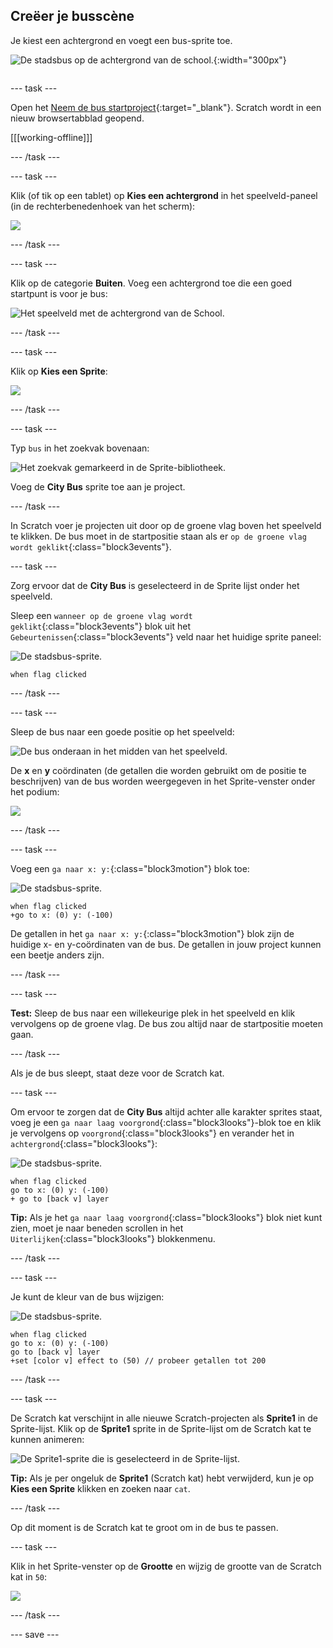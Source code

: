 ## Creëer je busscène

<div style="display: flex; flex-wrap: wrap">
<div style="flex-basis: 200px; flex-grow: 1; margin-right: 15px;">
Je kiest een achtergrond en voegt een bus-sprite toe.
</div>
<div>

![De stadsbus op de achtergrond van de school.](images/bus-scene.png){:width="300px"}

</div>
</div>

--- task ---

Open het [Neem de bus startproject](https://scratch.mit.edu/projects/582214330/editor){:target="_blank"}. Scratch wordt in een nieuw browsertabblad geopend.

[[[working-offline]]]

--- /task ---

--- task ---

Klik (of tik op een tablet) op **Kies een achtergrond** in het speelveld-paneel (in de rechterbenedenhoek van het scherm):

![](images/choose-a-backdrop.png)

--- /task ---

--- task ---

Klik op de categorie **Buiten**. Voeg een achtergrond toe die een goed startpunt is voor je bus:

![Het speelveld met de achtergrond van de School.](images/outdoor-backdrop.png)

--- /task ---

--- task ---

Klik op **Kies een Sprite**:

![](images/choose-sprite-menu.png)

--- /task ---

--- task ---

Typ `bus` in het zoekvak bovenaan:

![Het zoekvak gemarkeerd in de Sprite-bibliotheek.](images/bus-search.png)

Voeg de **City Bus** sprite toe aan je project.

--- /task ---

 In Scratch voer je projecten uit door op de groene vlag boven het speelveld te klikken. De bus moet in de startpositie staan als er `op de groene vlag wordt geklikt`{:class="block3events"}.

--- task ---

Zorg ervoor dat de **City Bus** is geselecteerd in de Sprite lijst onder het speelveld.

Sleep een `wanneer op de groene vlag wordt geklikt`{:class="block3events"} blok uit het `Gebeurtenissen`{:class="block3events"} veld naar het huidige sprite paneel:

![De stadsbus-sprite.](images/bus-sprite.png)

```blocks3
when flag clicked
```

--- /task ---

--- task ---

Sleep de bus naar een goede positie op het speelveld:

![De bus onderaan in het midden van het speelveld.](images/bus-bottom-middle.png)

De **x** en **y** coördinaten (de getallen die worden gebruikt om de positie te beschrijven) van de bus worden weergegeven in het Sprite-venster onder het podium:

![](images/coords-sprite-pane.png)


--- /task ---

--- task ---

Voeg een `ga naar x: y:`{:class="block3motion"} blok toe:

![De stadsbus-sprite.](images/bus-sprite.png)

```blocks3
when flag clicked
+go to x: (0) y: (-100)
```

De getallen in het `ga naar x: y:`{:class="block3motion"} blok zijn de huidige x- en y-coördinaten van de bus. De getallen in jouw project kunnen een beetje anders zijn.

--- /task ---

--- task ---

**Test:** Sleep de bus naar een willekeurige plek in het speelveld en klik vervolgens op de groene vlag. De bus zou altijd naar de startpositie moeten gaan.

--- /task ---

Als je de bus sleept, staat deze voor de Scratch kat.

--- task ---

Om ervoor te zorgen dat de **City Bus** altijd achter alle karakter sprites staat, voeg je een `ga naar laag voorgrond`{:class="block3looks"}-blok toe en klik je vervolgens op `voorgrond`{:class="block3looks"} en verander het in `achtergrond`{:class="block3looks"}:

![De stadsbus-sprite.](images/bus-sprite.png)

```blocks3
when flag clicked
go to x: (0) y: (-100)
+ go to [back v] layer
```

**Tip:** Als je het `ga naar laag voorgrond`{:class="block3looks"} blok niet kunt zien, moet je naar beneden scrollen in het `Uiterlijken`{:class="block3looks"} blokkenmenu.

--- /task ---

--- task ---

Je kunt de kleur van de bus wijzigen:

![De stadsbus-sprite.](images/bus-sprite.png)

```blocks3
when flag clicked
go to x: (0) y: (-100)
go to [back v] layer
+set [color v] effect to (50) // probeer getallen tot 200
```

--- /task ---

--- task ---

De Scratch kat verschijnt in alle nieuwe Scratch-projecten als **Sprite1** in de Sprite-lijst. Klik op de **Sprite1** sprite in de Sprite-lijst om de Scratch kat te kunnen animeren:

![De Sprite1-sprite die is geselecteerd in de Sprite-lijst.](images/sprite1-selected.png)

**Tip:** Als je per ongeluk de **Sprite1** (Scratch kat) hebt verwijderd, kun je op **Kies een Sprite** klikken en zoeken naar `cat`.

--- /task ---

Op dit moment is de Scratch kat te groot om in de bus te passen.

--- task ---

Klik in het Sprite-venster op de **Grootte** en wijzig de grootte van de Scratch kat in `50`:

![](images/sprite-pane-size.png)

--- /task ---

--- save ---
